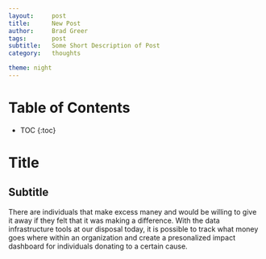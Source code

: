 ```yaml
---
layout:     post
title:      New Post
author:     Brad Greer
tags: 		post
subtitle:  	Some Short Description of Post
category:   thoughts

theme: night
---
```

<!-- Start Writing Below in Markdown -->

# Table of Contents

* TOC
{:toc}

# Title

## Subtitle

There are individuals that make excess maney and would be willing to give it away if they felt that it was making a difference. With the data infrastructure tools at our disposal today, it is possible to track what money goes where within an organization and create a presonalized impact dashboard for individuals donating to a certain cause.

